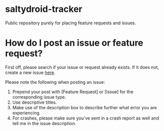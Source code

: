 saltydroid-tracker
==================

Public repository purely for placing feature requests and issues.

How do I post an issue or feature request?
=======================
First off, please search if your issue or request already exists. If it does not, create a new issue 
<a href=https://github.com/LeslieAerts/saltydroid-tracker/issues/new>here</a>.

Please note the following when posting an issue:

1. Prepend your post with [Feature Request] or [Issue] for the corresponding issue type.
2. Use descriptive titles.
3. Make use of the description box to describe further what error you are experiencing.
4. For crashes, please make sure you've sent in a crash report as well and tell me in the issue description.
